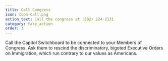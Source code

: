 ```yaml
---
title: Call Congress
icon: Icon-Call.png
action_text: Call the congress at (202) 224-2131
category: take_action
order: 3
---
```


Call the Capitol Switchboard to be connected to your Members of Congress. Ask them to rescind the discriminatory, bigoted Executive Orders on Immigration, which run contrary to our values as Americans.

